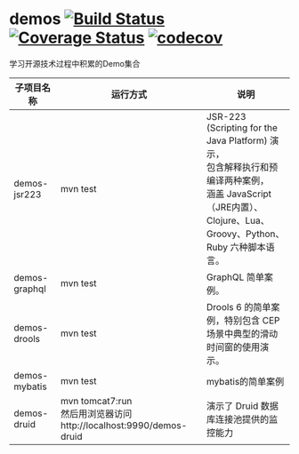 demos [![Build Status](https://travis-ci.org/han-feng/demos.svg?branch=master)](https://travis-ci.org/han-feng/demos) [![Coverage Status](https://coveralls.io/repos/han-feng/demos/badge.png?branch=master)](https://coveralls.io/r/han-feng/demos?branch=master)
[![codecov](https://codecov.io/gh/han-feng/demos/branch/master/graph/badge.svg)](https://codecov.io/gh/han-feng/demos)
=====

学习开源技术过程中积累的Demo集合

子项目名称 | 运行方式 | 说明 |
-------------|-----------|------|
demos-jsr223 | mvn test | JSR-223 (Scripting for the Java Platform) 演示， <br> 包含解释执行和预编译两种案例， <br> 涵盖 JavaScript（JRE内置）、Clojure、Lua、Groovy、Python、Ruby 六种脚本语言。|
demos-graphql | mvn test | GraphQL 简单案例。|
demos-drools | mvn test | Drools 6 的简单案例，特别包含 CEP 场景中典型的滑动时间窗的使用演示。 |
demos-mybatis | mvn test | mybatis的简单案例 |
demos-druid | mvn tomcat7:run <br> 然后用浏览器访问 http://localhost:9990/demos-druid | 演示了 Druid 数据库连接池提供的监控能力 |
